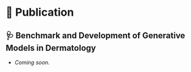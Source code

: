 # 📝 Publication

## 🩺 Benchmark and Development of Generative Models in Dermatology

- _Coming soon._
